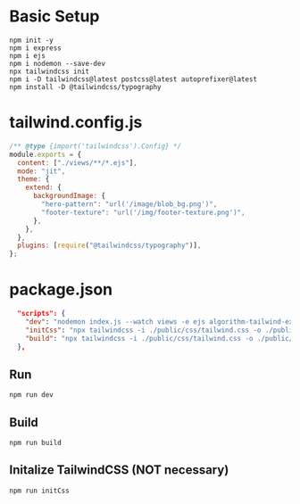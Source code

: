 # Basic Setup

```
npm init -y
npm i express
npm i ejs
npm i nodemon --save-dev
npx tailwindcss init
npm i -D tailwindcss@latest postcss@latest autoprefixer@latest
npm install -D @tailwindcss/typography
```

# tailwind.config.js

```js
/** @type {import('tailwindcss').Config} */
module.exports = {
  content: ["./views/**/*.ejs"],
  mode: "jit",
  theme: {
    extend: {
      backgroundImage: {
        "hero-pattern": "url('/image/blob_bg.png')",
        "footer-texture": "url('/img/footer-texture.png')",
      },
    },
  },
  plugins: [require("@tailwindcss/typography")],
};
```

# package.json

```json
  "scripts": {
    "dev": "nodemon index.js --watch views -e ejs algorithm-tailwind-express-ejs/index.js --exec \"npm run build\"",
    "initCss": "npx tailwindcss -i ./public/css/tailwind.css -o ./public/css/styles.css --watch",
    "build": "npx tailwindcss -i ./public/css/tailwind.css -o ./public/css/styles.css && nodemon index.js"
  },
```

## Run

```
npm run dev
```

## Build

```
npm run build
```

## Initalize TailwindCSS (NOT necessary)

```
npm run initCss
```
